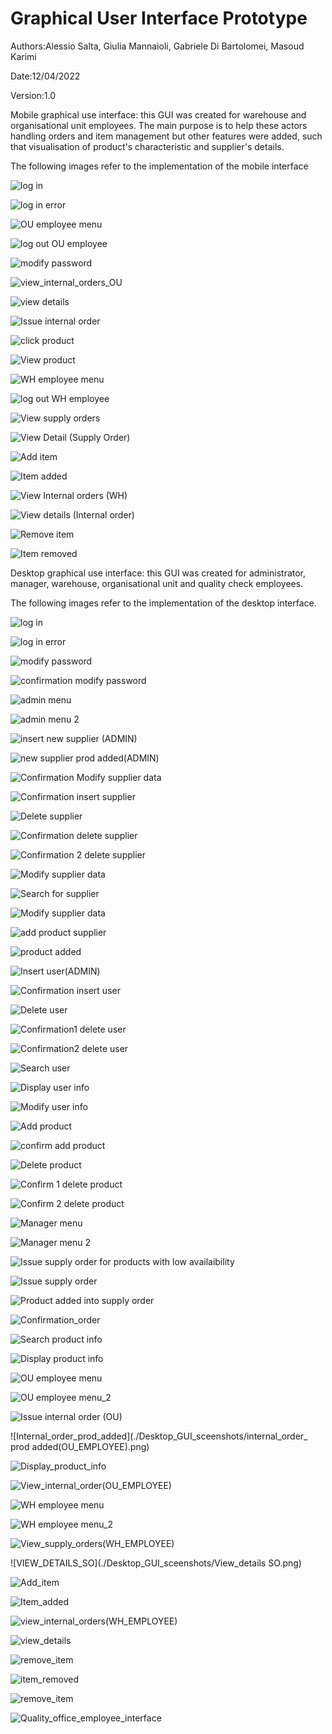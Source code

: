 # Graphical User Interface Prototype  

Authors:Alessio Salta, Giulia Mannaioli, Gabriele Di Bartolomei, Masoud Karimi

Date:12/04/2022

Version:1.0

Mobile graphical use interface: this GUI was created for warehouse and organisational unit employees. The main purpose is to help these actors handling orders and item management but other features were added, such that visualisation of product's characteristic and supplier's details.

The following images refer to the implementation of the mobile interface

![log in](Mobile_GUI_screenshots/log_in.png)

![log in error](Mobile_GUI_screenshots/log_in_error.png)

![OU employee menu](Mobile_GUI_screenshots/log_in.png)

![log out OU employee](Mobile_GUI_screenshots/logoutWH_employee_menu.png)

![modify password](Mobile_GUI_screenshots/modify_password.png)

![view_internal_orders_OU](Mobile_GUI_screenshots/View_Internal_orders_OU.png)

![view details](Mobile_GUI_screenshots/view_details.png)

![Issue internal order](Mobile_GUI_screenshots/Issue_internal_orders.png)

![click product](Mobile_GUI_screenshots/click_product.png)

![View product](Mobile_GUI_screenshots/VIEW_Product1.png)

![WH employee menu](Mobile_GUI_screenshots/WH_employee_menu.png)

![log out WH employee](Mobile_GUI_screenshots/logoutWH_employee_menu.png)

![View supply orders](Mobile_GUI_screenshots/View_supply_orders.png)

![View Detail (Supply Order)](Mobile_GUI_screenshots/view_details_SO.png)

![Add item](Mobile_GUI_screenshots/Add_item.png)

![Item added](Mobile_GUI_screenshots/Item_added.png)

![View Internal orders (WH)](Mobile_GUI_screenshots/View_internal_orders_WH.png)

![View details (Internal order)](Mobile_GUI_screenshots/view_details_IO.png)

![Remove item](Mobile_GUI_screenshots/remove_item.png)

![Item removed](Mobile_GUI_screenshots/item_removed.png)

Desktop graphical use interface: this GUI was created for administrator, manager, warehouse, organisational unit and quality check employees.

The following images refer to the implementation of the desktop interface.


![log in](./Desktop_GUI_sceenshots/login_page_1.png)

![log in error](./Desktop_GUI_sceenshots/login_page_error_message.png)

![modify password](./Desktop_GUI_sceenshots/modify_password(generic).png)

![confirmation modify password](./Desktop_GUI_sceenshots/Confirmation_Modify_password.png)

![admin menu](./Desktop_GUI_sceenshots/Admin_menu.png)

![admin menu 2](./Desktop_GUI_sceenshots/Admin_menu_2.png)

![insert new supplier (ADMIN)](./Desktop_GUI_sceenshots/Insert_new_supplier(ADMIN).png)

![new supplier prod added(ADMIN)](./Desktop_GUI_sceenshots/new_supplier_prod_added(ADMIN).png)

![Confirmation Modify supplier data](./Desktop_GUI_sceenshots/Confirmation_Modify_supplier_data.png)

![Confirmation insert supplier](./Desktop_GUI_sceenshots/Insert_new_supplier(ADMIN).png)

![Delete supplier](./Desktop_GUI_sceenshots/Delete_supplier_in_the_system(ADMIN).png)

![Confirmation delete supplier](Desktop_GUI_screenshots/Confirmation_delete_supplier_1.png)

![Confirmation 2 delete supplier](Desktop_GUI_screenshots/Confirmation_delete_supplier_2.png)

![Modify supplier data](./Desktop_GUI_screenshots/Modify_supplier_data.png)

![Search for supplier](./Desktop_GUI_screenshots/Search_for_supplier.png)

![Modify supplier data](./Desktop_GUI_screenshots/Modifying_supplier_data.png)

![add product supplier](./Desktop_GUI_screenshots/add_prod_supplier_data.png)

![product added](./Desktop_GUI_screenshots/prod_added_supplier.png)

![Insert user(ADMIN)](./Desktop_GUI_screenshots/Insert_user_in_the_system(ADMIN).png)

![Confirmation insert user](./Desktop_GUI_screenshots/Confirmation_insert_user.png)

![Delete user](./Desktop_GUI_screenshots/Delete_user_in_the_system(ADMIN).png)

![Confirmation1 delete user](./Desktop_GUI_screenshots/Confirmation_delete_user_1.png)

![Confirmation2 delete user](./Desktop_GUI_screenshots/Confirmation_delete_user_2.png)

![Search user](./Desktop_GUI_screenshots/Search_user(ADMIN).png)

![Display user info](./Desktop_GUI_screenshots/Display_user_info(ADMIN).png)

![Modify user info](./Desktop_GUI_screenshots/Modify_user_info(ADMIN).png)

![Add product](./Desktop_GUI_screenshots/Add_product(ADMIN).png)

![confirm add product](./Desktop_GUI_screenshots/Confirmation_add_product_to_catalog.png)

![Delete product](./Desktop_GUI_screenshots/Delete_product(ADMIN).png)

![Confirm 1 delete product](./Desktop_GUI_screenshots/Confirmation_delete_product_from_catalog_1.png)

![Confirm 2 delete product](./Desktop_GUI_screenshots/Confirmation_delete_product_from_catalog_2.png)

![Manager menu](./Desktop_GUI_screenshots/Manager_menu.png)

![Manager menu 2](./Desktop_GUI_screenshots/Manager_menu2.png)

![Issue supply order for products with low availaibility](./Desktop_GUI_screenshots/lowAvail_Issue_supply_order.png)

![Issue supply order](./Desktop_GUI_screenshots/Issue_supply_order.png)

![Product added into supply order](./Desktop_GUI_screenshots/supply_order_prod_added(MANAGER).png)


![Confirmation_order](./Desktop_GUI_screenshots/Confirmation_order.png)

![Search product info](./Desktop_GUI_screenshots/Search_product_info(MANAGER).png)

![Display product info](./Desktop_GUI_screenshots/Display_product_info.png)

![OU employee menu](./Desktop_GUI_sceenshots/OU_EMPLOYEE_MENU.png)

![OU employee menu_2](./Desktop_GUI_sceenshots/OU_EMPLOYEE_MENU_2.png)

![Issue internal order (OU)](./Desktop_GUI_sceenshots/Issue_internal_order(OU_EMPLOYEE).png)

![Internal_order_prod_added](./Desktop_GUI_sceenshots/internal_order_ prod added(OU_EMPLOYEE).png)

![Display_product_info](./Desktop_GUI_sceenshots/Display_product_info.png)

![View_internal_order(OU_EMPLOYEE)](./Desktop_GUI_sceenshots/View_internal_order(OU_EMPLOYEE).png)

![WH employee menu](./Desktop_GUI_sceenshots/WH_EMPLOYEE_MENU.png)

![WH employee menu_2](./Desktop_GUI_sceenshots/WH_EMPLOYEE_MENU_2.png)

![View_supply_orders(WH_EMPLOYEE)](./Desktop_GUI_sceenshots/View_supply_orders(WH_EMPLOYEE).png)

![VIEW_DETAILS_SO](./Desktop_GUI_sceenshots/View_details SO.png)

![Add_item](./Desktop_GUI_sceenshots/Add_item.png)

![Item_added](./item_added.png)

![view_internal_orders(WH_EMPLOYEE)](./Desktop_GUI_sceenshots/view_internal_orders(WH_EMPLOYEE).png)

![view_details](./Desktop_GUI_sceenshots/View_details.png)

![remove_item](./Desktop_GUI_sceenshots/Remove_item.png)

![item_removed](./Desktop_GUI_sceenshots/Item_removed.png)

![remove_item](./Desktop_GUI_sceenshots/Remove_item.png)

![Quality_office_employee_interface](./Desktop_GUI_sceenshots/Quality_office_employee_interface.png)































